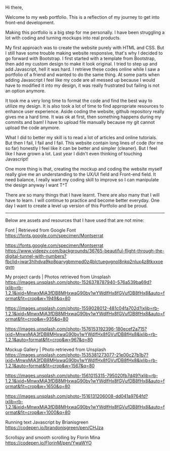 Hi there,

Welcome to my web portfolio. This is a reflection of my journey to get into front-end development.

Making this portfolio is a big step for me personally. I have been struggling a lot with coding and turning mockups into real products. 

My first approach was to create the website purely with HTML and CSS. But I still have some trouble making website responsive, that's why I decided to go forward with Bootstrap. I first started with a template from Bootstrap, then add my custom design to make it look original. I tried to step up and add Javascript, hell it was hard. I retrieve these codes online while I saw a portfolio of a friend and wanted to do the same thing. At some parts when adding Javascript I feel like my code are all messed up because I would have to modified it into my design, it was really frustrated but failing is not an option anymore. 

It took me a very long time to format the code and find the best way to utilize my design. It is also took a lot of time to find appropriate resources to enhance user experience. Aside coding the website, github repository really gives me a hard time. It was ok at first, then something happens during my commits and bam! I have to upload file manually because my git cannot upload the code anymore. 

What I did to better my skill is to read a lot of articles and online tutorials. But then I fail, I fail and I fail. This website contain long lines of code (for me so far) honestly I feel like it can be better and simpler (cleaner). But I feel like I have grown a lot. Last year I didn't even thinking of touching Javascript! 

One more thing is that, creating the mockup and coding the website myself really give me an understanding to the UX/UI field and Front-end field. It need balance, I really want my coding skill to improve so I can manipulate the design anyway I want  T^T 

There are so many things that I have learnt. There are also many that I will have to learn. I will continue to practice and become better everyday. One day I want to create a level up version of this Portfolio and be proud. 

--------------------------------------------------------------
Below are assets and resources that I have used that are not mine:

Font | Retrieved from Google Font
https://fonts.google.com/specimen/Montserrat

https://fonts.google.com/specimen/Montserrat
https://www.videezy.com/backgrounds/36765-beautiful-flight-through-the-digital-tunnel-with-numbers?fbclid=iwar3hlhdva9ko8parygbmmpd0z4blctuegvgnol8nkq2nlux4z8tkxxoegvm

My project cards | Photos retrieved from Unsplash
https://images.unsplash.com/photo-1526378787940-576a539ba69d?ixlib=rb-1.2.1&ixid=MnwxMjA3fDB8MHxwaG90by1wYWdlfHx8fGVufDB8fHx8&auto=format&fit=crop&w=1949&q=80

https://images.unsplash.com/photo-1559028012-481c04fa702d?ixlib=rb-1.2.1&ixid=MnwxMjA3fDB8MHxwaG90by1wYWdlfHx8fGVufDB8fHx8&auto=format&fit=crop&w=935&q=80

https://images.unsplash.com/photo-1576153192396-180ecef2a715?ixid=MnwxMjA3fDB8MHxwaG90by1wYWdlfHx8fGVufDB8fHx8&ixlib=rb-1.2.1&auto=format&fit=crop&w=967&q=80

Mockup Gallery | Photo retrieved from Unsplash
https://images.unsplash.com/photo-1535381273077-21e00c27b1b7?ixid=MnwxMjA3fDB8MHxwaG90by1wYWdlfHx8fGVufDB8fHx8&ixlib=rb-1.2.1&auto=format&fit=crop&w=1567&q=80

https://images.unsplash.com/photo-1561015315-795020fb7d49?ixlib=rb-1.2.1&ixid=MnwxMjA3fDB8MHxwaG90by1wYWdlfHx8fGVufDB8fHx8&auto=format&fit=crop&w=1650&q=80

https://images.unsplash.com/photo-1516131206008-dd041a9764fd?ixlib=rb-1.2.1&ixid=MnwxMjA3fDB8MHxwaG90by1wYWdlfHx8fGVufDB8fHx8&auto=format&fit=crop&w=1000&q=80

Running text Javascript by Brianisgreen
https://codepen.io/brandonisgreen/pen/CHJza

Scrollspy and smooth scrolling by Florin Mina
https://codepen.io/FlorinM/pen/YwaWYO